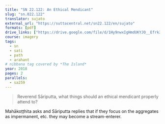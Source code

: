 ```yaml
---
title: "SN 22.122: An Ethical Mendicant"
slug: "sn.022.122"
translator: sujato
external_url: "https://suttacentral.net/sn22.122/en/sujato"
formats: [pdf]
drive_links: ["https://drive.google.com/file/d/1Hy9nwxIgHmdUKYJO__Efrk3f9r5vCIXj"]
course: imagery
tags:
  - sn
  - sati
  - path
  - arahant
# nibbana tag covered by *The Island*
year: 2018
pages: 2
parallels:
  - sa259
---
```


> Reverend Sāriputta, what things should an ethical mendicant properly attend to?

Mahākoṭṭhita asks and Sāriputta replies that if they focus on the aggregates as impermanent, etc. they may become a stream-enterer.

